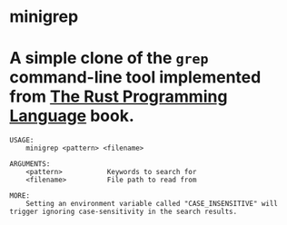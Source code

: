 # minigrep

# A simple clone of the `grep` command-line tool implemented from [The Rust Programming Language](https://doc.rust-lang.org/book/ch12-00-an-io-project.html) book.

```
USAGE:
    minigrep <pattern> <filename>

ARGUMENTS:
    <pattern>           Keywords to search for
    <filename>          File path to read from

MORE:
    Setting an environment variable called "CASE_INSENSITIVE" will trigger ignoring case-sensitivity in the search results.  
```